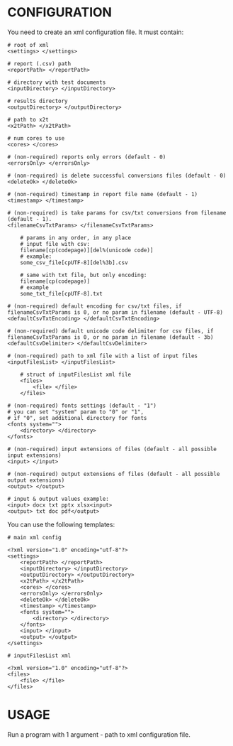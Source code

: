 CONFIGURATION
=============

You need to create an xml configuration file. It must contain:

	# root of xml
	<settings> </settings>

	# report (.csv) path
	<reportPath> </reportPath>

	# directory with test documents
	<inputDirectory> </inputDirectory>

	# results directory
	<outputDirectory> </outputDirectory>

	# path to x2t
	<x2tPath> </x2tPath>

	# num cores to use
	<cores> </cores>

	# (non-required) reports only errors (default - 0)
	<errorsOnly> </errorsOnly>

	# (non-required) is delete successful conversions files (default - 0)
	<deleteOk> </deleteOk>

	# (non-required) timestamp in report file name (default - 1)
	<timestamp> </timestamp>

	# (non-required) is take params for csv/txt conversions from filename (default - 1).
	<filenameCsvTxtParams> </filenameCsvTxtParams>

		# params in any order, in any place
		# input file with csv:
		filename[cp(codepage)][del%(unicode code)]
		# example:
		some_csv_file[cpUTF-8][del%3b].csv

		# same with txt file, but only encoding:
		filename[cp(codepage)]
		# example
		some_txt_file[cpUTF-8].txt

	# (non-required) default encoding for csv/txt files, if filenameCsvTxtParams is 0, or no param in filename (default - UTF-8)
	<defaultCsvTxtEncoding> </defaultCsvTxtEncoding>

	# (non-required) default unicode code delimiter for csv files, if filenameCsvTxtParams is 0, or no param in filename (default - 3b)
	<defaultCsvDelimiter> </defaultCsvDelimiter>

	# (non-required) path to xml file with a list of input files
	<inputFilesList> </inputFilesList>

		# struct of inputFilesList xml file
		<files>
			<file> </file>
		</files>

	# (non-required) fonts settings (default - "1")
	# you can set "system" param to "0" or "1",
	# if "0", set additional directory for fonts
	<fonts system="">
		<directory> </directory>
	</fonts>

	# (non-required) input extensions of files (default - all possible input extensions)
	<input> </input>

	# (non-required) output extensions of files (default - all possible output extensions)
	<output> </output>

	# input & output values example:
	<input> docx txt pptx xlsx<input>
	<output> txt doc pdf</output>
	

You can use the following templates:

	# main xml config

	<?xml version="1.0" encoding="utf-8"?>
	<settings>
		<reportPath> </reportPath>
		<inputDirectory> </inputDirectory>
		<outputDirectory> </outputDirectory>
		<x2tPath> </x2tPath>
		<cores> </cores>
		<errorsOnly> </errorsOnly>
		<deleteOk> </deleteOk>
		<timestamp> </timestamp>
		<fonts system="">
			<directory> </directory>
		</fonts>
		<input> </input>
		<output> </output>
	</settings>

	# inputFilesList xml
	
	<?xml version="1.0" encoding="utf-8"?>
	<files>
		<file> </file>
	</files>

USAGE
=====

Run a program with 1 argument - path to xml configuration file.